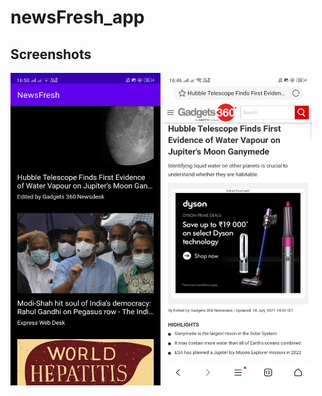 # newsFresh_app
## Screenshots

<img src="https://github.com/Tanushree-coder/newsFresh_app/blob/master/App/NewsFresh/news1.jpeg" width="240" height="500">
<img src="https://github.com/Tanushree-coder/newsFresh_app/blob/master/App/NewsFresh/news2.jpeg" width="240" height="500">
